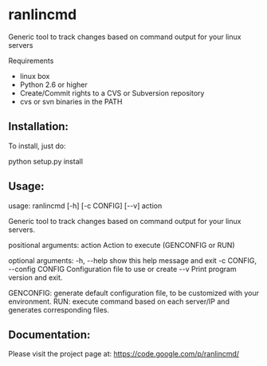 ranlincmd
=========

Generic tool to track changes based on command output for your linux servers

Requirements
* linux box
* Python 2.6 or higher
* Create/Commit rights to a CVS or Subversion repository
* cvs or svn binaries in the PATH

Installation:
-------------

To install, just do:

python setup.py install

Usage:
------

usage: ranlincmd [-h] [-c CONFIG] [--v] action

Generic tool to track changes based on command output for your linux servers.

positional arguments:
  action                Action to execute (GENCONFIG or RUN)

optional arguments:
  -h, --help            show this help message and exit
  -c CONFIG, --config CONFIG
                        Configuration file to use or create
  --v                   Print program version and exit.

GENCONFIG: generate default configuration file, to be customized with your environment.
RUN: execute command based on each server/IP and generates corresponding files.

Documentation:
--------------

Please visit the project page at: https://code.google.com/p/ranlincmd/
